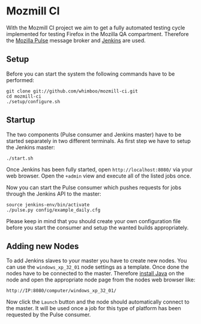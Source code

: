 Mozmill CI
==========

With the Mozmill CI project we aim to get a fully automated testing cycle implemented for testing Firefox in the Mozilla QA compartment. Therefore the [Mozilla Pulse](http://pulse.mozilla.org/) message broker and [Jenkins](http://jenkins-ci.org/) are used.

Setup
-----
Before you can start the system the following commands have to be performed:

    git clone git://github.com/whimboo/mozmill-ci.git
    cd mozmill-ci
    ./setup/configure.sh

Startup
-------
The two components (Pulse consumer and Jenkins master) have to be started separately in two different terminals. As first step we have to setup the Jenkins master:

    ./start.sh

Once Jenkins has been fully started, open `http://localhost:8080/` via your web browser. Open the `+admin` view and execute all of the listed jobs once.

Now you can start the Pulse consumer which pushes requests for jobs through the Jenkins API to the master:

    source jenkins-env/bin/activate
    ./pulse.py config/example_daily.cfg

Please keep in mind that you should create your own configuration file before you start the consumer and setup the wanted builds appropriately.

Adding new Nodes
----------------
To add Jenkins slaves to your master you have to create new nodes. You can use the `windows_xp_32_01` node settings as a template. Once done the nodes have to be connected to the master. Therefore [install Java](www.java.com/download/) on the node and open the appropriate node page from the nodes web browser like:

    http://IP:8080/computer/windows_xp_32_01/

Now click the `Launch` button and the node should automatically connect to the master. It will be used once a job for this type of platform has been requested by the Pulse consumer.
